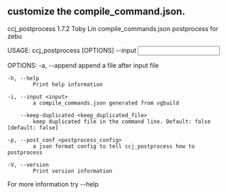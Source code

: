customize the compile_command.json.
------
ccj_postprocess 1.7.2
Toby Lin
compile_commands.json postprocess for zebu

USAGE:
    ccj_postprocess [OPTIONS] --input <input>

OPTIONS:
    -a, --append <append>
            append a file after input file

    -h, --help
            Print help information

    -i, --input <input>
            a compile_commands.json generated from vgbuild

        --keep-duplicated <keep_duplicated_file>
            keep duplicated file in the command line. Default: false [default: false]

    -p, --post_conf <postprocess_config>
            a json format config to tell ccj_postprocess how to postprocess

    -V, --version
            Print version information

For more information try --help
